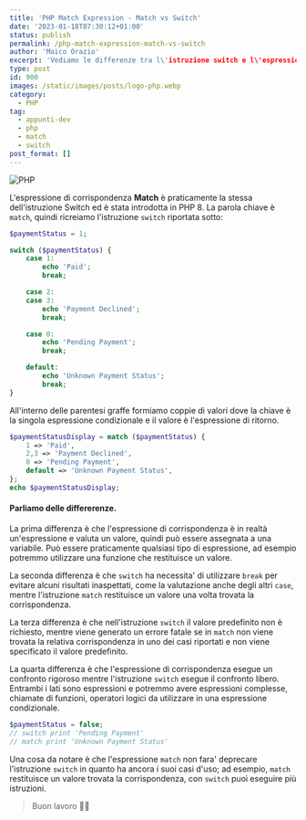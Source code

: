 ```yaml
---
title: 'PHP Match Expression - Match vs Switch'
date: '2023-01-18T07:30:12+01:00'
status: publish
permalink: /php-match-expression-match-vs-switch
author: 'Maico Orazio'
excerpt: 'Vediamo le differenze tra l\'istruzione switch e l\'espressione di corrispondenza match introdotta in PHP 8'
type: post
id: 900
images: /static/images/posts/logo-php.webp
category:
  - PHP
tag:
  - appunti-dev
  - php
  - match
  - switch
post_format: []
---
```


![PHP](/static/images/posts/logo-php.webp)

L'espressione di corrispondenza **Match** è praticamente la stessa dell'istruzione Switch ed è stata introdotta in PHP 8.
La parola chiave è `match`, quindi ricreiamo l'istruzione `switch` riportata sotto:

```php
$paymentStatus = 1;

switch ($paymentStatus) {
	case 1:
		echo 'Paid';
		break;

	case 2:
	case 3:
		echo 'Payment Declined';
		break;

	case 0:
		echo 'Pending Payment';
		break;

	default:
		echo 'Unknown Payment Status';
		break;
}
```

All'interno delle parentesi graffe formiamo coppie di valori dove la chiave è la singola espressione condizionale e
il valore è l'espressione di ritorno.

```php
$paymentStatusDisplay = match ($paymentStatus) {
	1 => 'Paid',
	2,3 => 'Payment Declined',
	0 => 'Pending Payment',
	default => 'Unknown Payment Status',
};
echo $paymentStatusDisplay;
```

#### Parliamo delle differerenze.

La prima differenza è che l'espressione di corrispondenza è in realtà un'espressione e valuta un valore,
quindi può essere assegnata a una variabile. Può essere praticamente qualsiasi tipo di espressione,
ad esempio potremmo utilizzare una funzione che restituisce un valore.

La seconda differenza è che `switch` ha necessita' di utilizzare `break` per evitare
alcuni risultati inaspettati, come la valutazione anche degli altri `case`, mentre l'istruzione `match` restituisce
un valore una volta trovata la corrispondenza.

La terza differenza è che nell'istruzione `switch` il valore predefinito non è richiesto, mentre viene generato
un errore fatale se in `match` non viene trovata la relativa corrispondenza in uno dei casi riportati e
non viene specificato il valore predefinito.

La quarta differenza è che l'espressione di corrispondenza esegue un confronto rigoroso mentre l'istruzione `switch`
esegue il confronto libero. Entrambi i lati sono espressioni e potremmo avere espressioni complesse, chiamate di funzioni,
operatori logici da utilizzare in una espressione condizionale.

```php
$paymentStatus = false;
// switch print 'Pending Payment'
// match print 'Unknown Payment Status'
```

Una cosa da notare è che l'espressione `match` non fara' deprecare l'istruzione `switch` in quanto ha ancora i suoi casi d'uso;
ad esempio, `match` restituisce un valore trovata la corrispondenza, con `switch` puoi eseguire più istruzioni.

> Buon lavoro 👨‍💻
